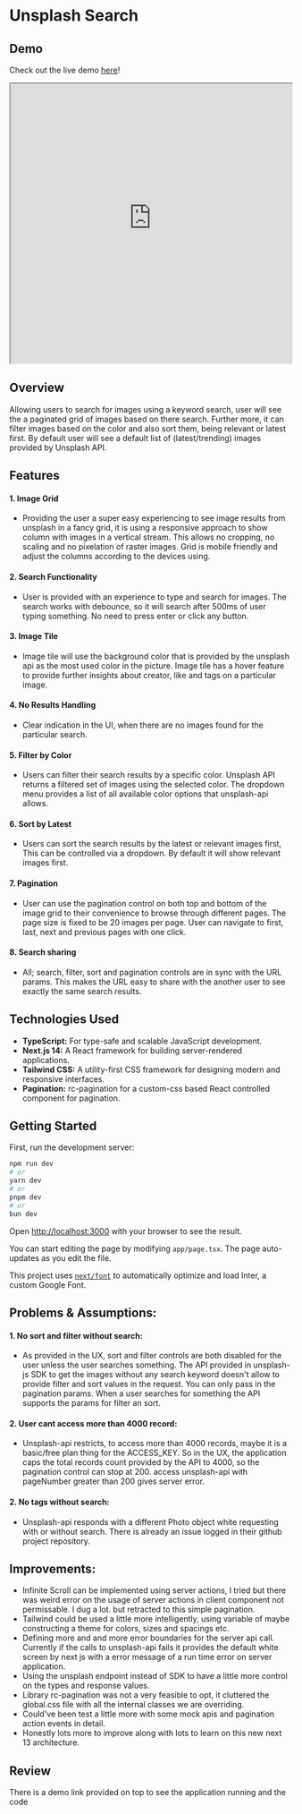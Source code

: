 # Unsplash Search

## Demo

Check out the live demo [here](https://unsplash-search-e4hdblcqa-https-haiderali.vercel.app/)!

<div>
<iframe title="Unsplash Search Demo" src="https://unsplash-search-e4hdblcqa-https-haiderali.vercel.app/" width="100%" height="500px" frameborder="5" ></iframe>
</div>

## Overview

Allowing users to search for images using a keyword search, user will see the a paginated grid of images based on there search. Further more, it can filter images based on the color and also sort them, being relevant or latest first. By default user will see a default list of (latest/trending) images provided by Unsplash API.

## Features

#### 1. Image Grid

- Providing the user a super easy experiencing to see image results from unsplash in a fancy grid, it is using a responsive approach to show column with images in a vertical stream. This allows no cropping, no scaling and no pixelation of raster images. Grid is mobile friendly and adjust the columns according to the devices using.

#### 2. Search Functionality

- User is provided with an experience to type and search for images. The search works with debounce, so it will search after 500ms of user typing something. No need to press enter or click any button.

#### 3. Image Tile

- Image tile will use the background color that is provided by the unsplash api as the most used color in the picture. Image tile has a hover feature to provide further insights about creator, like and tags on a particular image.

#### 4. No Results Handling

- Clear indication in the UI, when there are no images found for the particular search.

#### 5. Filter by Color

- Users can filter their search results by a specific color. Unsplash API returns a filtered set of images using the selected color. The dropdown menu provides a list of all available color options that unsplash-api allows.

#### 6. Sort by Latest

- Users can sort the search results by the latest or relevant images first, This can be controlled via a dropdown. By default it will show relevant images first.

#### 7. Pagination

- User can use the pagination control on both top and bottom of the image grid to their convenience to browse through different pages. The page size is fixed to be 20 images per page. User can navigate to first, last, next and previous pages with one click.

#### 8. Search sharing

- All; search, filter, sort and pagination controls are in sync with the URL params. This makes the URL easy to share with the another user to see exactly the same search results.

## Technologies Used

- **TypeScript:** For type-safe and scalable JavaScript development.
- **Next.js 14:** A React framework for building server-rendered applications.
- **Tailwind CSS:** A utility-first CSS framework for designing modern and responsive interfaces.
- **Pagination:** rc-pagination for a custom-css based React controlled component for pagination.

## Getting Started

First, run the development server:

```bash
npm run dev
# or
yarn dev
# or
pnpm dev
# or
bun dev
```

Open [http://localhost:3000](http://localhost:3000) with your browser to see the result.

You can start editing the page by modifying `app/page.tsx`. The page auto-updates as you edit the file.

This project uses [`next/font`](https://nextjs.org/docs/basic-features/font-optimization) to automatically optimize and load Inter, a custom Google Font.

## Problems & Assumptions:

#### 1. No sort and filter without search:

- As provided in the UX, sort and filter controls are both disabled for the user unless the user searches something. The API provided in unsplash-js SDK to get the images without any search keyword doesn't allow to provide filter and sort values in the request. You can only pass in the pagination params. When a user searches for something the API supports the params for filter an sort.

#### 2. User cant access more than 4000 record:

- Unsplash-api restricts, to access more than 4000 records, maybe it is a basic/free plan thing for the ACCESS_KEY. So in the UX, the application caps the total records count provided by the API to 4000, so the pagination control can stop at 200. access unsplash-api with pageNumber greater than 200 gives server error.

#### 2. No tags without search:

- Unsplash-api responds with a different Photo object white requesting with or without search. There is already an issue logged in their github project repository.

## Improvements:

- Infinite Scroll can be implemented using server actions, I tried but there was weird error on the usage of server actions in client component not permissable. I dug a lot. but retracted to this simple pagination.
- Tailwind could be used a little more intelligently, using variable of maybe constructing a theme for colors, sizes and spacings etc.
- Defining more and and more error boundaries for the server api call. Currently if the calls to unsplash-api fails it provides the default white screen by next js with a error message of a run time error on server application.
- Using the unsplash endpoint instead of SDK to have a little more control on the types and response values.
- Library rc-pagination was not a very feasible to opt, it cluttered the global.css file with all the internal classes we are overriding.
- Could've been test a little more with some mock apis and pagination action events in detail.
- Honestly lots more to improve along with lots to learn on this new next 13 architecture.

## Review

There is a demo link provided on top to see the application running and the code
